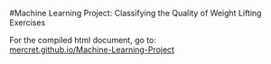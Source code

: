 #Machine Learning Project: Classifying the Quality of Weight Lifting Exercises

For the compiled html document, go to:  
[mercret.github.io/Machine-Learning-Project](mercret.github.io/Machine-Learning-Project)
